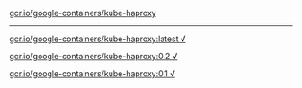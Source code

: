 [gcr.io/google-containers/kube-haproxy](https://hub.docker.com/r/anjia0532/kube-haproxy/tags/) 

----
[gcr.io/google-containers/kube-haproxy:latest √](https://hub.docker.com/r/anjia0532/kube-haproxy/tags/)

[gcr.io/google-containers/kube-haproxy:0.2 √](https://hub.docker.com/r/anjia0532/kube-haproxy/tags/)

[gcr.io/google-containers/kube-haproxy:0.1 √](https://hub.docker.com/r/anjia0532/kube-haproxy/tags/)


